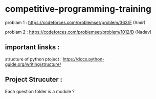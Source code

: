 # competitive-programming-training


problam 1 : https://codeforces.com/problemset/problem/363/E (Amir)


problam 2 : https://codeforces.com/problemset/problem/1012/D (Nadav)



## important linsks : 
structure of python ptoject : https://docs.python-guide.org/writing/structure/





## Project Strucuter :
Each question folder is a module ?


